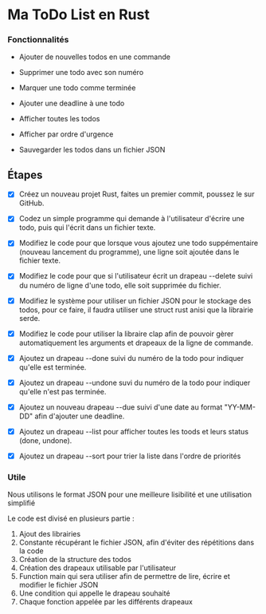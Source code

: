 # Ma ToDo List en Rust

### Fonctionnalités
- Ajouter de nouvelles todos en une commande

- Supprimer une todo avec son numéro

- Marquer une todo comme terminée

- Ajouter une deadline à une todo

- Afficher toutes les todos

- Afficher par ordre d'urgence

- Sauvegarder les todos dans un fichier JSON



## Étapes
- [x] Créez un nouveau projet Rust, faites un premier commit, poussez le sur GitHub.

- [x] Codez un simple programme qui demande à l'utilisateur d'écrire une todo,
   puis qui l'écrit dans un fichier texte.

- [x] Modifiez le code pour que lorsque vous ajoutez une todo suppémentaire (nouveau lancement du programme),
   une ligne soit ajoutée dans le fichier texte.

- [x] Modifiez le code pour que si l'utilisateur écrit un drapeau --delete suivi du numéro de ligne d'une todo,
   elle soit supprimée du fichier.

- [x] Modifiez le système pour utiliser un fichier JSON pour le stockage des todos, pour ce faire,
   il faudra utiliser une struct rust anisi que la librairie serde.

- [x] Modifiez le code pour utiliser la libraire clap afin de pouvoir gèrer automatiquement
   les arguments et drapeaux de la ligne de commande.

- [x] Ajoutez un drapeau --done suivi du numéro de la todo pour indiquer qu'elle est terminée.

- [x] Ajoutez un drapeau --undone suvi du numéro de la todo pour indiquer qu'elle n'est pas terminée.

- [x] Ajoutez un nouveau drapeau --due suivi d'une date au format "YY-MM-DD" afin d'ajouter une deadline.

- [x] Ajoutez un drapeau --list pour afficher toutes les toods et leurs status (done, undone).

- [x] Ajoutez un drapeau --sort pour trier la liste dans l'ordre de priorités


### Utile
Nous utilisons le format JSON pour une meilleure lisibilité et une utilisation simplifié

Le code est divisé en plusieurs partie :
1. Ajout des librairies
2. Constante récupérant le fichier JSON, afin d'éviter des répétitions dans la code
3. Création de la structure des todos
4. Création des drapeaux utilisable par l'utilisateur
5. Function main qui sera utiliser afin de permettre de lire, écrire et modifier le fichier JSON
6. Une condition qui appelle le drapeau souhaité
7. Chaque fonction appelée par les différents drapeaux
